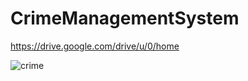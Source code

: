 # CrimeManagementSystem
https://drive.google.com/drive/u/0/home

![crime](https://github.com/Chandana7213/CrimeManagementSystem/assets/131273090/86b97582-c353-440e-a417-4dfe8877eba6)
